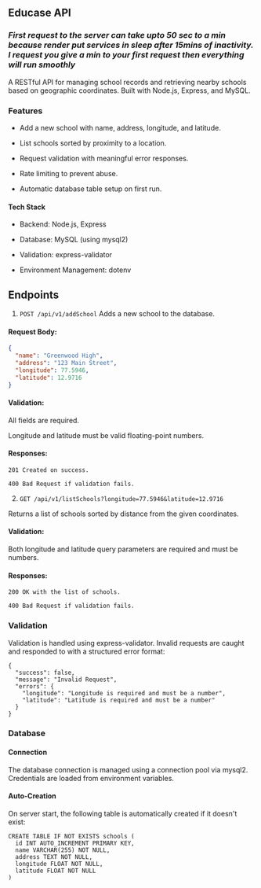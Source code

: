 ## Educase API
### *First request to the server can take upto 50 sec to a min because render put services in sleep after 15mins of inactivity. I request you give a min to your first request then everything will run smoothly*

A RESTful API for managing school records and retrieving nearby schools based on geographic coordinates. Built with Node.js, Express, and MySQL.

### Features
*  Add a new school with name, address, longitude, and latitude.

*  List schools sorted by proximity to a location.

*  Request validation with meaningful error responses.

*  Rate limiting to prevent abuse.

*  Automatic database table setup on first run.

#### Tech Stack
* Backend: Node.js, Express

* Database: MySQL (using mysql2)

* Validation: express-validator

* Environment Management: dotenv

## Endpoints

1. `POST /api/v1/addSchool`
Adds a new school to the database.

#### Request Body:


```json
{
  "name": "Greenwood High",
  "address": "123 Main Street",
  "longitude": 77.5946,
  "latitude": 12.9716
}
```
#### Validation:

All fields are required.

Longitude and latitude must be valid floating-point numbers.

#### Responses:

`201 Created on success.`

`400 Bad Request if validation fails.`

2. `GET /api/v1/listSchools?longitude=77.5946&latitude=12.9716`

Returns a list of schools sorted by distance from the given coordinates.

#### Validation:

Both longitude and latitude query parameters are required and must be numbers.

#### Responses:

`200 OK with the list of schools.`

`400 Bad Request if validation fails.`

### Validation
Validation is handled using express-validator. Invalid requests are caught and responded to with a structured error format:


```
{
  "success": false,
  "message": "Invalid Request",
  "errors": {
    "longitude": "Longitude is required and must be a number",
    "latitude": "Latitude is required and must be a number"
  }
}
```

### Database
#### Connection
The database connection is managed using a connection pool via mysql2. Credentials are loaded from environment variables.

#### Auto-Creation
On server start, the following table is automatically created if it doesn't exist:


```
CREATE TABLE IF NOT EXISTS schools (
  id INT AUTO_INCREMENT PRIMARY KEY,
  name VARCHAR(255) NOT NULL,
  address TEXT NOT NULL,
  longitude FLOAT NOT NULL,
  latitude FLOAT NOT NULL
)
```
